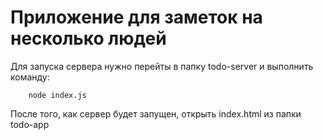 # Приложение для заметок на несколько людей

Для запуска сервера нужно перейты в папку todo-server и выполнить команду:
```shell
    node index.js
```
После того, как сервер будет запущен, открыть index.html из папки todo-app
